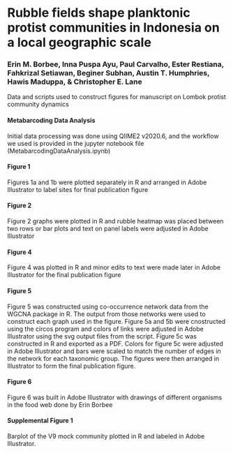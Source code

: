 
# Rubble fields shape planktonic protist communities in Indonesia on a local geographic scale
### Erin M. Borbee, Inna Puspa Ayu, Paul Carvalho, Ester Restiana, Fahkrizal Setiawan, Beginer Subhan, Austin T. Humphries, Hawis Maduppa, & Christopher E. Lane

Data and scripts used to construct figures for manuscript on Lombok protist community dynamics

#### Metabarcoding Data Analysis
Initial data processing was done using QIIME2 v2020.6, and the workflow we used is provided in the jupyter notebook file (MetabarcodingDataAnalysis.ipynb)

#### Figure 1
Figures 1a and 1b were plotted separately in R and arranged in Adobe Illustrator to label sites for final publication figure

#### Figure 2
Figure 2 graphs were plotted in R and rubble heatmap was placed between two rows or bar plots and text on panel labels were adjusted in Adobe Illustrator

#### Figure 4
Figure 4 was plotted in R and minor edits to text were made later in Adobe Illustrator for the final publication figure

#### Figure 5
Figure 5 was constructed using co-occurrence network data from the WGCNA package in R. The output from those networks were used to construct each graph used in the figure. Figure 5a and 5b were cnostructed using the circos program and colors of links were adjusted in Adobe Illustrator using the svg output files from the script. Figure 5c was constructed in R and exported as a PDF. Colors for figure 5c were adjusted in Adobe Illustrator and bars were scaled to match the number of edges in the network for each taxonomic group. The figures were then arranged in Illustrator to form the final publication figure.

#### Figure 6
Figure 6 was built in Adobe Illustrator with drawings of different organisms in the food web done by Erin Borbee

#### Supplemental Figure 1
Barplot of the V9 mock community plotted in R and labeled in Adobe Illustrator.
